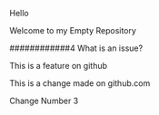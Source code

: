 Hello 

Welcome to my Empty Repository


############4
What is an issue?

This is a feature on github

This is a change made on github.com

Change Number 3
